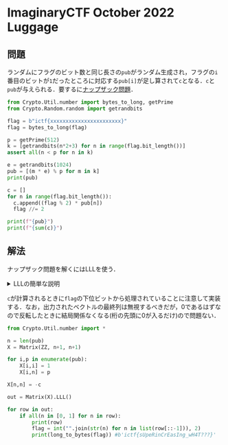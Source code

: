 # ImaginaryCTF October 2022 Luggage


## 問題
ランダムにフラグのビット数と同じ長さの`pub`がランダム生成され，フラグの`i`番目のビットが`1`だったところに対応する`pub[i]`が足し算されて`c`となる．`c`と`pub`が与えられる．要するに[ナップザック問題](https://ja.wikipedia.org/wiki/%E3%83%8A%E3%83%83%E3%83%97%E3%82%B5%E3%83%83%E3%82%AF%E5%95%8F%E9%A1%8C)．

```python
from Crypto.Util.number import bytes_to_long, getPrime
from Crypto.Random.random import getrandbits

flag = b"ictf{xxxxxxxxxxxxxxxxxxxxxxx}"
flag = bytes_to_long(flag)

p = getPrime(512)
k = [getrandbits(n*2+3) for n in range(flag.bit_length())]
assert all(n < p for n in k)

e = getrandbits(1024)
pub = [(m * e) % p for m in k]
print(pub)

c = []
for n in range(flag.bit_length()):
  c.append((flag % 2) * pub[n])
  flag //= 2

print(f"{pub}")
print(f"{sum(c)}")
```

## 解法
ナップザック問題を解くにはLLLを使う．

<details>
<summary>LLLの簡単な説明</summary>

格子の作り方は次の通り．

$$
\begin{pmatrix}
1 & 0 & 0 & \cdots & 0 & 0 & 0 & p_1\\\\
0 & 1 & 0 & \cdots & 0 & 0 & 0 & p_2 \\\\
0 & 0 & 1 & \cdots & 0 & 0 & 0 & p_3 \\\\
\vdots & \vdots & \vdots & \ddots & \vdots & \vdots & \vdots \\\\
0 & 0 & 0 & \cdots & 1 & 0 & 0 & p_{n-2} \\\\
0 & 0 & 0 & \cdots & 0 & 1 & 0 & p_{n-1}\\\\
0 & 0 & 0 & \cdots & 0 & 0 & 1 & p_{n}\\\\
0 & 0 & 0 & \cdots & 0 & 0 & 0 & -c\\\\
\end{pmatrix}
$$

例えば，$p=(102,103,104)$からいくつか選んで$c=206$を作る組み合わせを知りたい場合，

$$
\begin{pmatrix}
1 & 0 & 0 & 102 \\\\
0 & 1 & 0 & 103 \\\\
0 & 0 & 1 & 104 \\\\
0 & 0 & 0 & -206 \\\\
\end{pmatrix}
$$

をLLLにかける．

```
sage: X = Matrix(ZZ,4,4)                 
sage: X[0,0]=1                           
sage: X[1,1]=1                           
sage: X[2,2]=1                           
sage: X[0,3]=102                         
sage: X[1,3]=103                         
sage: X[1,3]=104                         
sage: X[3,3]=-206 
sage: X
[   1    0    0  102]
[   0    1    0  103]
[   0    0    1  104]
[   0    0    0 -206]
sage: X.LLL()
[  1   0   1   0]
[ -1   1   0   1]
[  0  -1   1   1]
[ 35   0 -34  34]
```
LLLは各行をそれぞれベクトルと見たとき，それらのベクトルの適当な整数倍したものがゼロベクトルに近いように計算してくれる．
LLLにかける前の行列で，一番右の列以外の$1,0$は，どのベクトルがいくつ足し算されたかを表すために用意されている．
この場合，結果の$1$行目がもとの行列の$1,3,4$行目のベクトルを足し算したものになっている．すなわち，$102+104-206=0$であることがわかる．

</details>

`c`が計算されるときに`flag`の下位ビットから処理されていることに注意して実装する．なお，出力されたベクトルの最終列は無視するべきだが，$0$であるはずなので反転したときに結局関係なくなる(桁の先頭に$0$が入るだけ)ので問題ない．

```python
from Crypto.Util.number import *

n = len(pub)
X = Matrix(ZZ, n+1, n+1)

for i,p in enumerate(pub):
    X[i,i] = 1
    X[i,n] = p

X[n,n] = -c

out = Matrix(X).LLL()

for row in out:
    if all(n in [0, 1] for n in row):
        print(row)
        flag = int("".join(str(n) for n in list(row[::-1])), 2)
        print(long_to_bytes(flag)) #b'ictf{sUpeRinCrEasIng_wH4T???}'
```





